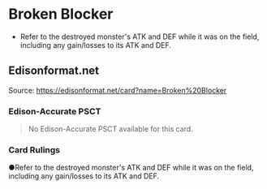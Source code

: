 # Broken Blocker

*   Refer to the destroyed monster's ATK and DEF while it was on the field, including any gain/losses to its ATK and DEF.

## Edisonformat.net

Source: https://edisonformat.net/card?name=Broken%20Blocker

### Edison-Accurate PSCT

> No Edison-Accurate PSCT available for this card.

### Card Rulings

●Refer to the destroyed monster's ATK and DEF while it was on the field, including any gain/losses to its ATK and DEF.
            